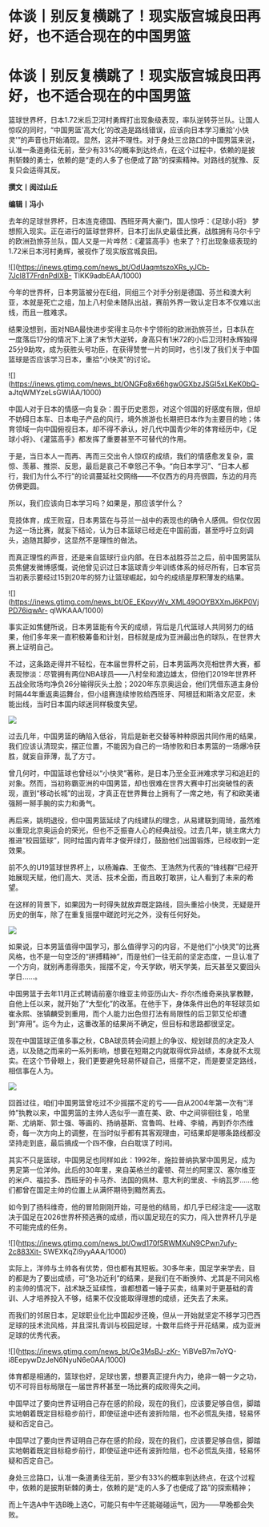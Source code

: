 # 体谈丨别反复横跳了！现实版宫城良田再好，也不适合现在的中国男篮

# 体谈丨别反复横跳了！现实版宫城良田再好，也不适合现在的中国男篮

篮球世界杯，日本1.72米后卫河村勇辉打出现象级表现，率队逆转芬兰队。让国人惊叹的同时，“中国男篮'高大化'的改造是路线错误，应该向日本学习重拾'小快灵'”的声音也开始涌现。显然，这并不理性。对于身处三岔路口的中国男篮来说，认准一条道勇往无前，至少有33%的概率到达终点，在这个过程中，依赖的是披荆斩棘的勇士，依赖的是“走的人多了也便成了路”的探索精神。对路线的犹豫、反复只会适得其反。

**撰文丨阅过山丘**

**编辑丨冯小**

去年的足球世界杯，日本连克德国、西班牙两大豪门，国人惊呼：《足球小将》
梦想照入现实。正在进行的篮球世界杯，日本打出队史最佳比赛，战胜拥有马尔卡宁的欧洲劲旅芬兰队，国人又是一片哗然：《灌篮高手》也来了？打出现象级表现的1.72米日本河村勇辉，被视作了现实版宫城良田。

![](https://inews.gtimg.com/news_bt/OdUaqmtszoXRs_yJCb-7Jcl8T7FrdnPdIXB-
TlKK9adbEAA/1000)

今年的世界杯，日本男篮被分在E组，同组三个对手分别是德国、芬兰和澳大利亚，本就是死亡之组，加上八村垒未随队出战，赛前外界一致认定日本不仅难以出线，而且一胜难求。

结果没想到，面对NBA最快进步奖得主马尔卡宁领衔的欧洲劲旅芬兰，日本队在一度落后17分的情况下上演了末节大逆转，身高只有1米72的小后卫河村永辉独得25分9助攻，成为获胜头号功臣，在获得赞誉一片的同时，也引发了我们关于中国篮球是否应该学习日本，重拾“小快灵”的讨论。

![](https://inews.gtimg.com/news_bt/ONGFq8x66hgw0GXbzJSGI5xLKeK0bQ-
aJtqWMYzeLsGWIAA/1000)

中国人对于日本的情感一向复杂：囿于历史恩怨，对这个邻国的好感度有限，但却不妨碍日本车、日本电子产品的风行，境外旅游也长期把日本作为主要目的地；体育领域一向中国俯视日本，却不得不承认，好几代中国青少年的体育经历中，《足球小将》、《灌篮高手》都发挥了重要甚至不可替代的作用。

于是，当日本人一而再、再而三交出令人惊叹的成绩，我们的情感愈发复杂，震惊、羡慕、推崇、反思，最后是哀己不幸怒己不争。“向日本学习”、“日本人都行，我们为什么不行”的论调蔓延社交网络——不仅西方的月亮很圆，东边的月亮仿佛更圆。

所以，我们应该向日本学习吗？如果是，那应该学什么？

竞技体育，成王败寇，日本男篮在与芬兰一战中的表现也的确令人感佩。但仅仅因为这一场比赛，就妄下结论，认为日本篮球已经走在中国前面，甚至呼吁立刻调头，追随其脚步，这显然不是理性的做法。

而真正理性的声音，还是来自篮球行业内部。在日本战胜芬兰之后，前中国男篮队员焦健发微博感慨，说他曾见识过日本篮球青少年训练体系的倾尽所有，日本官员当初表示要经过15到20年的努力让篮球崛起，如今的成绩是厚积薄发的结果。

![](https://inews.gtimg.com/news_bt/OE_EKpvyWv_XML49OOYBXXmJ6KP0VjPD76iqwAr-
qlWKAAA/1000)

事实正如焦健所说，日本男篮能有今天的成绩，背后是几代篮球人共同努力的结果，他们多年来一直积极筹备和计划，目标就是成为亚洲最出色的球队，在世界大赛上证明自己。

不过，这条路走得并不轻松，在本届世界杯之前，日本男篮两次亮相世界大赛，都表现惨淡：尽管拥有两位NBA球员——八村垒和渡边雄太，但他们2019年世界杯五战全败场均净负26分输得灰头土脸；2020年东京奥运会，他们凭借东道主身份时隔44年重返奥运舞台，但小组赛连续惨败给西班牙、阿根廷和斯洛文尼亚，未能出线，当时日本国内球迷同样极度失望。

![](https://inews.gtimg.com/news_bt/Ozp7jmhJUQqJN6LVK8GNjZFElKG_XUKSZdidy82mH8g0oAA/1000)

过去几年，中国男篮的确陷入低谷，背后是新老交替等种种原因共同作用的结果，我们应该认清现实，摆正位置，不能因为自己的一场惨败和日本男篮的一场爆冷获胜，就妄自菲薄，乱了方寸。

曾几何时，中国篮球也曾经以“小快灵”著称，是日本乃至全亚洲难求学习和追赶的对象。然而，当初称霸亚洲的中国男篮，却也很难在世界大赛中打出突破性的表现，直到“移动长城”的出现，才真正在世界舞台上拥有了一席之地，有了和欧美诸强掰一掰手腕的实力和勇气。

再后来，姚明退役，但中国男篮延续了内线建队的理念，从易建联到周琦，虽然难以重现北京奥运会的荣光，但也不乏振奋人心的经典战役。过去几年，姚主席大力推进“校园篮球”，同时给国内青年才俊开绿灯，鼓励他们出国锻炼，已经收到一定效果。

前不久的U19篮球世界杯上，以杨瀚森、王俊杰、王浩然为代表的“锋线群”已经开始展现天赋，他们高大、灵活、技术全面，而且敢打敢拼，让人看到了未来的希望。

在这样的背景下，如果因为一时得失就放弃既定路线，回头重拾小快灵，无疑是开历史的倒车，除了在重复摇摆中蹉跎时光之外，没有任何好处。

![](https://inews.gtimg.com/news_bt/O7O21zGkk4E5FsrNu495TPaNFr8JGlX9PruqQc7alNMLYAA/1000)

如果说，日本男篮值得中国学习，那么值得学习的内容，不是他们“小快灵”的比赛风格，也不是一句空泛的“拼搏精神”，而是他们一往无前的坚定态度，一旦认准了一个方向，就别再患得患失，摇摆不定，今天学欧，明天学美，后天甚至又要回头学日……。

中国男篮于去年11月正式聘请前塞尔维亚主帅亚历山大-
乔尔杰维奇来执掌教鞭，自他上任以来，就开始了“大型化”的改革。在他手下，身体条件出色的年轻球员如崔永熙、张镇麟受到重用，而个人能力出色但打法有局限性的后卫郭艾伦却遭到“弃用”。迄今为止，这番改革的结果尚不确定，但目标和思路都很坚定。

现在中国篮球正值多事之秋，CBA球员转会问题上的争议、规划球员的决定及人选，以及随之而来的一系列影响，想要在短期之内就取得优异战绩，本身就不太现实。在这个节骨眼上，我们更要避免轻易怀疑自己，摇摆不定，而是要坚定路线，相信事在人为。

![](https://inews.gtimg.com/news_bt/OdmCPKtx11ODnaXS9MlvBzPqLzUMKumymkbqbyQmwZHFUAA/1000)

回首过往，咱们中国男篮曾吃过不少摇摆不定的亏——自从2004年第一次有“洋帅”执教以来，中国男篮的主帅人选似乎一直在美、欧、中之间徘徊往复，哈里斯、尤纳斯、郭士强、等画的、扬纳基斯、宫鲁鸣、杜峰、李楠，再到乔尔杰维奇，每一次方向上的调整，在当时似乎都有其客观理由，可结果却是哪条路线都没坚持走到底，最后搞成一个四不像，白白耽误了时间。

其实不只是篮球，中国男足也同样如此：1992年，施拉普纳执掌中国男足，成为男足第一位洋帅。此后的30年里，来自英格兰的霍顿、荷兰的阿里汉、塞尔维亚的米卢、福拉多、西班牙的卡马乔、法国的佩林、意大利的里皮、卡纳瓦罗……他们都曾在国足主帅的位置上从满怀期待到黯然离去。

如今到了扬科维奇，他的冒险刚刚开始，可是他的结局，却几乎已经注定——这取决于国足在2026世界杯预选赛的成绩，而以国足现在的实力，闯入世界杯几乎是不可能完成的任务。

![](https://inews.gtimg.com/news_bt/Owd170f5RWMXuN9CPwn7ufy-2c883Xit-
SWEXKqZi9yyAAA/1000)

实际上，洋帅与土帅各有优势，但也都有其短板。30多年来，国足学来学去，目的都是为了要出成绩，可“急功近利”的结果，是我们在不断换帅、尤其是不同风格的主帅的情况下，战术缺乏延续性，谁都想着一锤子买卖，结果对于更基础的青训、人才培养投入不够，结果不仅没能取得理想的成绩，还失去了未来。

而我们的邻居日本，足球职业化比中国起步还晚，但从一开始就坚定不移学习巴西足球的技术流风格，并且深扎青训与校园足球，十数年后终于开花结果，成为亚洲足球的优秀代表。

![](https://inews.gtimg.com/news_bt/Oe3MsBJ-zKr-
YiBVeB7m7oYQ-i8EepywDzJeN6NyuN6e0AA/1000)

体育都是相通的，篮球也好，足球也罢，想要真正提升内力，绝非一朝一夕之功，切不可将目标局限在一届世界杯甚至一场比赛的成败得失之间。

中国早过了要向世界证明自己存在感的阶段，现在的我们，应该要足够自信，脚踏实地朝着既定目标稳步前行，即使征途中还有波折险阻，也不必慌乱失措，轻易怀疑和否定自己。

中国早过了要向世界证明自己存在感的阶段，现在的我们，应该要足够自信，脚踏实地朝着既定目标稳步前行，即使征途中还有波折险阻，也不必慌乱失措，轻易怀疑和否定自己。

身处三岔路口，认准一条道勇往无前，至少有33%的概率到达终点，在这个过程中，依赖的是披荆斩棘的勇士，依赖的是“走的人多了也便成了路”的探索精神；

而上午选A中午选B晚上选C，可能只有中午还能碰碰运气，因为——早晚都会失败。

